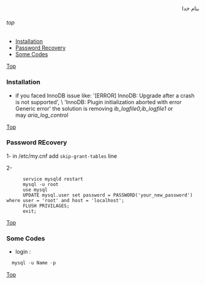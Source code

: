 <div dir='rtl'>بنام خدا</div>

###### top

- [Installation](#installation)
- [Password Recovery](#password-recovery)
- [Some Codes](#some-codes)


[Top](#top)

### Installation
- if you faced InnoDB issue like: '[ERROR] InnoDB: Upgrade after a crash is not supported', \ 
    'InnoDB: Plugin initialization aborted with error Generic error' the solution is removing _ib\_logfile0,ib\_logfile1_ or \
    may _aria\_log\_control_
    


[Top](#top)
### Password REcovery
1- in /etc/my.cnf add `skip-grant-tables` line

2- 
```vim
      service mysqld restart
      mysql -u root
      use mysql
      UPDATE mysql.user set password = PASSWORD('your_new_password') where user = 'root' and host = 'localhost';
      FLUSH PRIVILAGES;
      exit;
   ```


[Top](#top)
### Some Codes
- login :
```sql
  mysql -u Name -p
```






[Top](#top)
